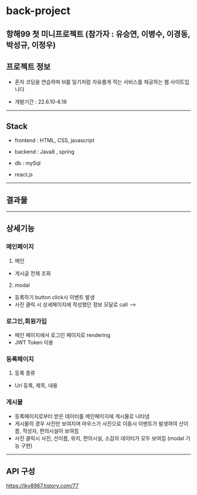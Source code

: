 # back-project
<!-- 
<table>
    <tr>
        <th colspan=5>💻🙎‍♂스터디원</th>
    </tr>
    <tr>
        <td><a href='https://github.com/qoqomi'>유승연</a></td>
        <td><a href='https://github.com/Lee-Kyung-Dong'>이경동</a></td>
        <td><a href='https://github.com/lky8967'>이정우</a></td>
        <td><a href='https://github.com/ParkSungGyu1'>박성규</a></td>
        <td><a href='https://github.com/puppyGugu'>이병수</a></td>
</table>
<br>
 -->
<!-- # W1_mountain_review -->

## 항해99 첫 미니프로젝트 (참가자 : 유승연, 이병수, 이경동, 박성규, 이정우)


## 프로젝트 정보

 - 혼자 코딩을 연습하며 til를 일기처럼 자유롭게 적는 서비스를 제공하는 웹 사이트입니다

 - 개발기간 : 22.6.10-6.16
---
## Stack

 - frontend : HTML, CSS, javascript

 - backend : Java8 , spring

 - db : mySql

 - react.js 
---
## 결과물

---
## 상세기능
### 메인페이지
1. 메인
 - 게시글 전체 조회
<!--  - modal 기능 
 - 사진 클릭 시 상세페이지
 - 검색기능 가능
<!--  - [전체목록 보기] button click 시 이벤트 발생  -->
2. modal 
 - 등록하기 button click시 이벤트 발생
 - 사진 클릭 시 상세페이지에 작성했던 정보 모달로 call -->

### 로그인,회원가입

 - 메인 페이지에서 로그인 페이지로 rendering 
 - JWT Token 이용 
<!--  - 회원가입 button 클릭 시 회원가입 button으로 toggle 
 - Bulma 사용 -->

### 등록페이지
1. 등록 종류
 - Url 등록, 제목, 내용 
<!--  - 사진 업로드 시 파일명 명시 -->
<!--  - 개선점 : 어떤 사진을 올렸는지 확인하기 위해 파일명을 명시하였지만 사진파일을 미리보기를 추가하여 사용자의 실수를 줄일 수 있을거 같다. -->
<!-- 2. 예외처리
 - 사진 또는 산이름을 미작성시 경고알람
 - 개선점 : 산이름, 코스 이름, 지역명, 소감을 작성시 욕설 또는 은어가 들어가는 경우를 예외처리 (자연어처리기능)  -->

### 게시물

 - 등록페이지로부터 받은 데이터를 메인페이지에 게시물로 나타냄
 - 게시물의 경우 사진만 보여지며 마우스가 사진으로 이동시 이벤트가 발생하여 산이름, 작성자, 편의시설이 보여짐
 - 사진 클릭시 사진, 산이름, 위치, 편의시설, 소감의 데이터가 모두 보여짐 (modal 기능 구현)
---
 
## API 구성
https://lky8967.tistory.com/77

